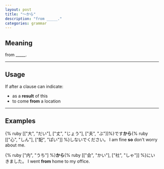 ```yaml
---
layout: post
title: "〜から"
description: "from _____."
categories: grammar
---
```


## Meaning

from _____.

---

## Usage

If after a clause can indicate:

* as a **result** of this
* to come **from** a location

---

## Examples

{% ruby [["大", "だい"], ["丈", "じょう"], ["夫", "ぶ"]]%}です**から**{% ruby [["心", "しん"], ["配", "ぱい"]] %}しないでください。
I am fine **so** don't worry about me.


{% ruby ["内", "うち"] %}**から**{% ruby [["会", "かい"], ["社", "しゃ"]] %}にいきました。
I went **from** home to my office.
